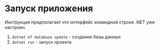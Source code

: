# Запуск приложения
Инструкция предполагает что интерфейс командной строки .NET уже настроен.
1. `dotnet ef database update` - создание базы данных
2. `dotnet run` - запуск проекта